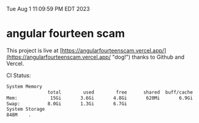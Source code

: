Tue Aug  1 11:09:59 PM EDT 2023

# angular fourteen scam


This project is live at [https://angularfourteenscam.vercel.app/](https://angularfourteenscam.vercel.app/ "dog!") thanks to Github and Vercel.

CI Status: 

```bash
System Memory
               total        used        free      shared  buff/cache   available
Mem:            15Gi       3.6Gi       4.8Gi       620Mi       6.9Gi        10Gi
Swap:          8.0Gi       1.3Gi       6.7Gi
System Storage
848M	.
